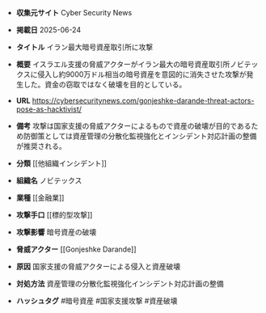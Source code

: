 - **収集元サイト**
Cyber Security News

- **掲載日**
2025-06-24

- **タイトル**
イラン最大暗号資産取引所に攻撃

- **概要**
イスラエル支援の脅威アクターがイラン最大の暗号資産取引所ノビテックスに侵入し約9000万ドル相当の暗号資産を意図的に消失させた攻撃が発生した。資金の窃取ではなく破壊を目的としている。

- **URL**
https://cybersecuritynews.com/gonjeshke-darande-threat-actors-pose-as-hacktivist/

- **備考**
攻撃は国家支援の脅威アクターによるもので資産の破壊が目的であるため防御策としては資産管理の分散化監視強化とインシデント対応計画の整備が推奨される。

- **分類**
[[他組織インシデント]]

- **組織名**
ノビテックス

- **業種**
[[金融業]]

- **攻撃手口**
[[標的型攻撃]]

- **攻撃影響**
暗号資産の破壊

- **脅威アクター**
[[Gonjeshke Darande]]

- **原因**
国家支援の脅威アクターによる侵入と資産破壊

- **対処方法**
資産管理の分散化監視強化インシデント対応計画の整備

- **ハッシュタグ**
#暗号資産 #国家支援攻撃 #資産破壊
